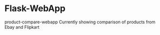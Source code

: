 # Flask-WebApp
product-compare-webapp
Currently showing comparison of products from Ebay and Flipkart
